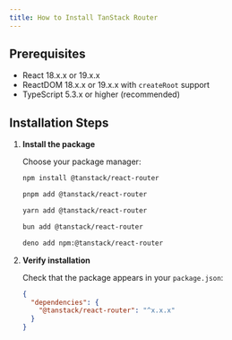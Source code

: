 ```yaml
---
title: How to Install TanStack Router
---
```


## Prerequisites

- React 18.x.x or 19.x.x
- ReactDOM 18.x.x or 19.x.x with `createRoot` support
- TypeScript 5.3.x or higher (recommended)

## Installation Steps

1. **Install the package**

   Choose your package manager:

   ```sh
   npm install @tanstack/react-router
   ```

   ```sh
   pnpm add @tanstack/react-router
   ```

   ```sh
   yarn add @tanstack/react-router
   ```

   ```sh
   bun add @tanstack/react-router
   ```

   ```sh
   deno add npm:@tanstack/react-router
   ```

2. **Verify installation**

   Check that the package appears in your `package.json`:

   ```json
   {
     "dependencies": {
       "@tanstack/react-router": "^x.x.x"
     }
   }
   ```
